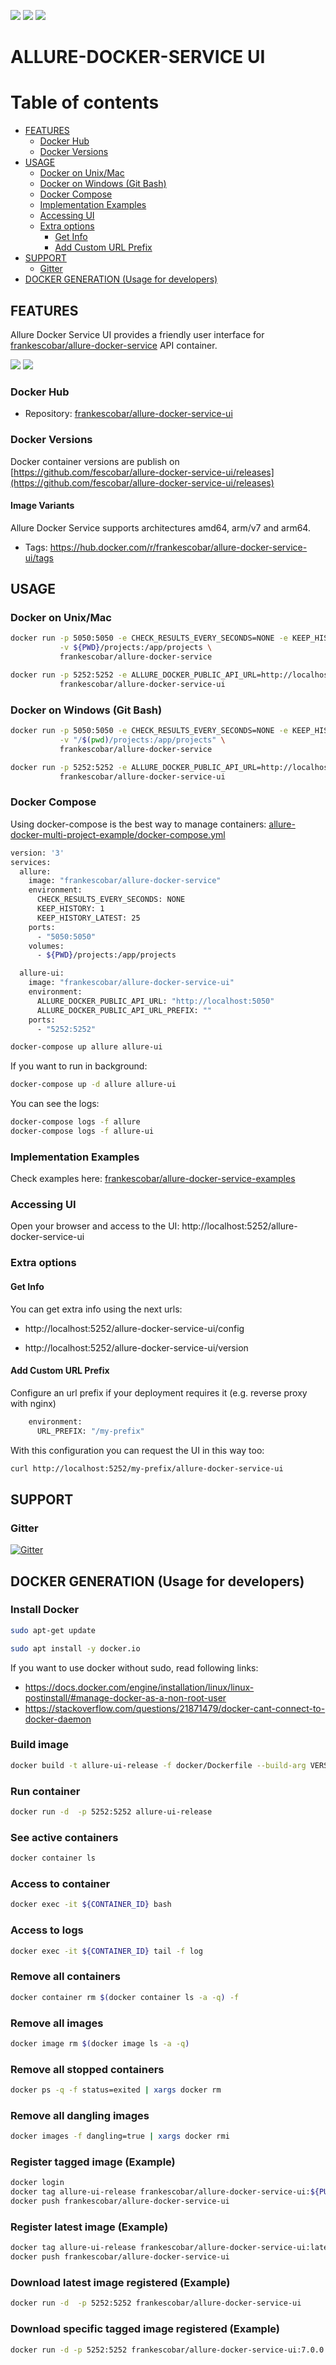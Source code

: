 [![](resources/allure.png)](http://allure.qatools.ru/)
[![](resources/docker.png)](https://docs.docker.com/)
[![](resources/reactjs.png)](https://reactjs.org/)

# ALLURE-DOCKER-SERVICE UI

Table of contents
=================
   * [FEATURES](#FEATURES)
      * [Docker Hub](#docker-hub)
      * [Docker Versions](#docker-versions)
   * [USAGE](#USAGE)
      * [Docker on Unix/Mac](#docker-on-unixmac)
      * [Docker on Windows (Git Bash)](#docker-on-windows-git-bash)
      * [Docker Compose](#docker-compose)
      * [Implementation Examples](#implementation-examples)
      * [Accessing UI](#accessing-ui)
      * [Extra options](#extra-options)
          * [Get Info](#get-info)
          * [Add Custom URL Prefix](#add-custom-url-prefix)
   * [SUPPORT](#SUPPORT)
      * [Gitter](#gitter)
   * [DOCKER GENERATION (Usage for developers)](#docker-generation-usage-for-developers)

## FEATURES
Allure Docker Service UI provides a friendly user interface for [frankescobar/allure-docker-service](https://github.com/fescobar/allure-docker-service) API container.

[![](resources/signin-allure-docker-service-ui.png)](resources/signin-allure-docker-service-ui.png)
[![](resources/allure-docker-service-ui.png)](resources/allure-docker-service-ui.png)

### Docker Hub
- Repository: [frankescobar/allure-docker-service-ui](https://hub.docker.com/r/frankescobar/allure-docker-service-ui/)

### Docker Versions
Docker container versions are publish on [https://github.com/fescobar/allure-docker-service-ui/releases](https://github.com/fescobar/allure-docker-service-ui/releases)

#### Image Variants
Allure Docker Service supports architectures amd64, arm/v7 and arm64.

- Tags: https://hub.docker.com/r/frankescobar/allure-docker-service-ui/tags

## USAGE
### Docker on Unix/Mac
```sh
docker run -p 5050:5050 -e CHECK_RESULTS_EVERY_SECONDS=NONE -e KEEP_HISTORY=1 \
           -v ${PWD}/projects:/app/projects \
           frankescobar/allure-docker-service

docker run -p 5252:5252 -e ALLURE_DOCKER_PUBLIC_API_URL=http://localhost:5050 \
           frankescobar/allure-docker-service-ui
```

### Docker on Windows (Git Bash)
```sh
docker run -p 5050:5050 -e CHECK_RESULTS_EVERY_SECONDS=NONE -e KEEP_HISTORY=1 \
           -v "/$(pwd)/projects:/app/projects" \
           frankescobar/allure-docker-service

docker run -p 5252:5252 -e ALLURE_DOCKER_PUBLIC_API_URL=http://localhost:5050 \
           frankescobar/allure-docker-service-ui
```

### Docker Compose
Using docker-compose is the best way to manage containers: [allure-docker-multi-project-example/docker-compose.yml](https://github.com/fescobar/allure-docker-service-examples/blob/master/allure-docker-multi-project-example/docker-compose.yml)

```sh
version: '3'
services:
  allure:
    image: "frankescobar/allure-docker-service"
    environment:
      CHECK_RESULTS_EVERY_SECONDS: NONE
      KEEP_HISTORY: 1
      KEEP_HISTORY_LATEST: 25
    ports:
      - "5050:5050"
    volumes:
      - ${PWD}/projects:/app/projects

  allure-ui:
    image: "frankescobar/allure-docker-service-ui"
    environment:
      ALLURE_DOCKER_PUBLIC_API_URL: "http://localhost:5050"
      ALLURE_DOCKER_PUBLIC_API_URL_PREFIX: ""
    ports:
      - "5252:5252"
```

```sh
docker-compose up allure allure-ui
```

If you want to run in background:

```sh
docker-compose up -d allure allure-ui
```

You can see the logs:

```sh
docker-compose logs -f allure
docker-compose logs -f allure-ui
```

### Implementation Examples
Check examples here:
[frankescobar/allure-docker-service-examples](https://github.com/fescobar/allure-docker-service-examples)

### Accessing UI
Open your browser and access to the UI: http://localhost:5252/allure-docker-service-ui

### Extra options
#### Get Info
You can get extra info using the next urls:

- http://localhost:5252/allure-docker-service-ui/config

- http://localhost:5252/allure-docker-service-ui/version

#### Add Custom URL Prefix
Configure an url prefix if your deployment requires it (e.g. reverse proxy with nginx)
```sh
    environment:
      URL_PREFIX: "/my-prefix"
```
With this configuration you can request the UI in this way too:
```sh
curl http://localhost:5252/my-prefix/allure-docker-service-ui
```


## SUPPORT
### Gitter
[![Gitter](https://badges.gitter.im/allure-docker-service/community.svg)](https://gitter.im/allure-docker-service/community?utm_source=badge&utm_medium=badge&utm_campaign=pr-badge)


## DOCKER GENERATION (Usage for developers)
### Install Docker
```sh
sudo apt-get update
```
```sh
sudo apt install -y docker.io
```
If you want to use docker without sudo, read following links:
- https://docs.docker.com/engine/installation/linux/linux-postinstall/#manage-docker-as-a-non-root-user
- https://stackoverflow.com/questions/21871479/docker-cant-connect-to-docker-daemon

### Build image
```sh
docker build -t allure-ui-release -f docker/Dockerfile --build-arg VERSION=na --build-arg VCS_REF=na --build-arg BUILD_DATE=na .
```
### Run container
```sh
docker run -d  -p 5252:5252 allure-ui-release
```
### See active containers
```sh
docker container ls
```
### Access to container
```sh
docker exec -it ${CONTAINER_ID} bash
```
### Access to logs
```sh
docker exec -it ${CONTAINER_ID} tail -f log
```
### Remove all containers
```sh
docker container rm $(docker container ls -a -q) -f
```
### Remove all images
```sh
docker image rm $(docker image ls -a -q)
```
### Remove all stopped containers
```sh
docker ps -q -f status=exited | xargs docker rm
```
### Remove all dangling images
```sh
docker images -f dangling=true | xargs docker rmi
```
### Register tagged image (Example)
```sh
docker login
docker tag allure-ui-release frankescobar/allure-docker-service-ui:${PUBLIC_TAG}
docker push frankescobar/allure-docker-service-ui
```
### Register latest image (Example)
```sh
docker tag allure-ui-release frankescobar/allure-docker-service-ui:latest
docker push frankescobar/allure-docker-service-ui
```
### Download latest image registered (Example)
```sh
docker run -d  -p 5252:5252 frankescobar/allure-docker-service-ui
```
### Download specific tagged image registered (Example)
```sh
docker run -d -p 5252:5252 frankescobar/allure-docker-service-ui:7.0.0
```
